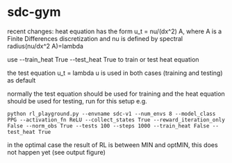 # sdc-gym

recent changes:
heat equation has the form u_t = nu/(dx^2) A, where A is a Finite Differences discretization and nu is defined by spectral radius(nu/dx^2 A)=lambda

use --train_heat True --test_heat True to train or test heat equation

the test equation u_t = lambda u is used in both cases (training and testing) as default

normally the test equation should be used for training and the heat equation should be used for testing, run for this setup e.g.  

```shell
python rl_playground.py --envname sdc-v1 --num_envs 8 --model_class PPG --activation_fn ReLU --collect_states True --reward_iteration_only False --norm_obs True --tests 100 --steps 1000 --train_heat False --test_heat True
```

in the optimal case the result of RL is between MIN and optMIN, this does not happen yet (see output figure)

